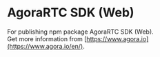 # AgoraRTC SDK (Web)
For publishing npm package AgoraRTC SDK (Web).  
Get more information from [https://www.agora.io](https://www.agora.io/en/).
